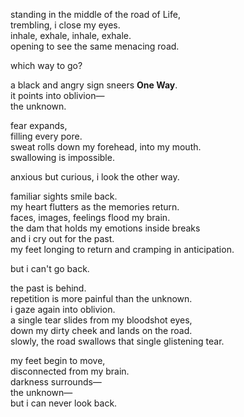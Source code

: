 standing in the middle of the road of Life,<br/>
trembling, i close my eyes.<br/>
inhale, exhale, inhale, exhale.<br/>
opening to see the same menacing road.

which way to go?

a black and angry sign sneers **One Way**.<br/>
it points into oblivion&mdash;<br/>
the unknown.

fear expands,<br/>
filling every pore.<br/>
sweat rolls down my forehead, into my mouth.<br/>
swallowing is impossible.

anxious but curious, i look the other way.

familiar sights smile back.<br/>
my heart flutters as the memories return.<br/>
faces, images, feelings flood my brain.<br/>
the dam that holds my emotions inside breaks<br/>
and i cry out for the past.<br/>
my feet longing to return and cramping in anticipation.

but i can't go back.

the past is behind.<br/>
repetition is more painful than the unknown.<br/>
i gaze again into oblivion.<br/>
a single tear slides from my bloodshot eyes,<br/>
down my dirty cheek and lands on the road.<br/>
slowly, the road swallows that single glistening tear.

my feet begin to move,<br/>
disconnected from my brain.<br/>
darkness surrounds&mdash;<br/>
the unknown&mdash;<br/>
but i can never look back.

